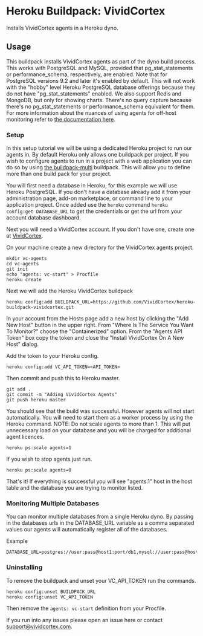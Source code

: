 # Heroku Buildpack: VividCortex

Installs VividCortex agents in a Heroku dyno.

## Usage

This buildpack installs VividCortex agents as part of the dyno build process. This works with PostgreSQL and MySQL, provided that pg_stat_statements or performance_schema, respectively, are enabled. Note that for PostgreSQL versions 9.2 and later it's enabled by default. This will not work with the "hobby" level Heroku PostgreSQL database offerings because they do not have "pg_stat_statements" enabled. We also support Redis and MongoDB, but only for showing charts. There's no query capture because there's no pg_stat_statements or performance_schema equivalent for them. For more information about the nuances of using agents for off-host monitoring refer to [the documentation here](https://vividcortex.com/docs/installing/#off-host-monitoring).

### Setup

In this setup tutorial we will be using a dedicated Heroku project to run our agents in. By default Heroku only allows one buildpack per project. If you wish to configure agents to run in a project with a web application you can do so by using [the buildpack-multi](https://github.com/ddollar/heroku-buildpack-multi) buildpack. This will allow you to define more than one build pack for your project.

You will first need a database in Heroku, for this example we will use Heroku PostgreSQL. If you don't have a database already add it from your administration page, add-on marketplace, or command line to your application project. Once added use the `heroku` command `heroku config:get DATABASE_URL` to get the credentials or get the url from your account database dashboard.

Next you will need a VividCortex account. If you don't have one, create one at [VividCortex](https://app.vividcortex.com).

On your machine create a new directory for the VividCortex agents project.

```
mkdir vc-agents
cd vc-agents
git init
echo "agents: vc-start" > Procfile
heroku create
```

Next we will add the Heroku VividCortex buildpack

```
heroku config:add BUILDPACK_URL=https://github.com/VividCortex/heroku-buildpack-vividcortex.git
```

In your account from the Hosts page add a new host by clicking the "Add New Host" button in the upper right. From "Where Is The Service You Want To Monitor?" choose the "Containerized" option. From the "Agents API Token" box copy the token and close the "Install VividCortex On A New Host" dialog.

Add the token to your Heroku config.

```
heroku config:add VC_API_TOKEN=<API_TOKEN>
```

Then commit and push this to Heroku master.

```
git add .
git commit -m "Adding VividCortex Agents"
git push heroku master
```

You should see that the build was successful. However agents will not start automatically. You will need to start them as a worker process by using the Heroku command. NOTE: Do not scale agents to more than 1. This will put unnecessary load on your database and you will be charged for additional agent licences.

```
heroku ps:scale agents=1
```

If you wish to stop agents just run.

```
heroku ps:scale agents=0
```

That's it! If everything is successful you will see "agents.1" host in the host table and the database you are trying to monitor listed.

### Monitoring Multiple Databases

You can monitor multiple databases from a single Heroku dyno. By passing in the databases urls in the DATABASE_URL variable as a comma separated values our agents will automatically register all of the databases.

Example

```
DATABASE_URL=postgres://user:pass@host1:port/db1,mysql://user:pass@host2:port/db2,mongo://user:pass@host3:port/db3,redis://user:pass@host3:port/db3
```

### Uninstalling

To remove the buildpack and unset your VC_API_TOKEN run the commands.

```
heroku config:unset BUILDPACK_URL
heroku config:unset VC_API_TOKEN
```

Then remove the `agents: vc-start` definition from your Procfile.

If you run into any issues please open an issue here or contact support@vividcortex.com.
